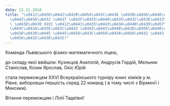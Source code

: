 ```yaml
---
date: 12.11.2018
title: "\u0412\u0456\u0442\u0430\u0454\u043C\u043E \u043B\u0456\u0446\u0435\u0457\u0441\
  \u0442\u0456\u0432 \u0437 \u043F\u0435\u0440\u0435\u043C\u043E\u0433\u043E\u044E\
  \ \u043D\u0430 XXVI \u0412\u0441\u0435\u0443\u043A\u0440\u0430\u0457\u043D\u0441\
  \u044C\u043A\u043E\u043C\u0443 \u0442\u0443\u0440\u043D\u0456\u0440\u0456 \u044E\
  \u043D\u0438\u0445 \u0445\u0456\u043C\u0456\u043A\u0456\u0432 \u0443 \u043C. \u0420\
  \u0456\u0432\u043D\u0435!"
---
```

Команда Львівського фізико-математичного ліцею,

до складу якої ввійшли: Кузнєцов Анатолій,
Андрусів Гордій,
Мельник Станіслав, Козик Ярослав,
Окіс Юрій

стала переможцем XXVI Всеукраїнського турніру юних хіміків у м. Рівне, виборовши першість серед 22 команд ( в тому числі з Вірменії і Мексики).

Вітання переможцям і Лілії Тадеївні!